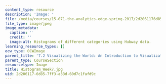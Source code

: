 ```yaml
---
content_type: resource
description: 'Image: '
file: /media/courses/15-071-the-analytics-edge-spring-2017/2d2061176d857ff3a33d60d7c1fafd9c_Histogram_Week7.jpg
file_type: image/jpeg
image_metadata:
  caption: ''
  credit: ''
  image-alt: Histograms of different categories using Hubway data.
learning_resource_types: []
ocw_type: OCWImage
parent_title: '7.2 Visualizing the World: An Introduction to Visualization'
parent_type: CourseSection
resourcetype: Image
title: Histogram_Week7.jpg
uid: 2d206117-6d85-7ff3-a33d-60d7c1fafd9c
---
```

